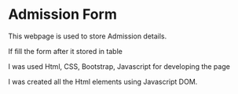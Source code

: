 <h1>Admission Form</h1>
<p>This webpage is used to store Admission details.</p>
<p>If fill the form after it stored in table</p>
<p>I was used Html, CSS, Bootstrap, Javascript for developing the page</p>
<p>I was created all the Html elements using Javascript DOM.</p>
